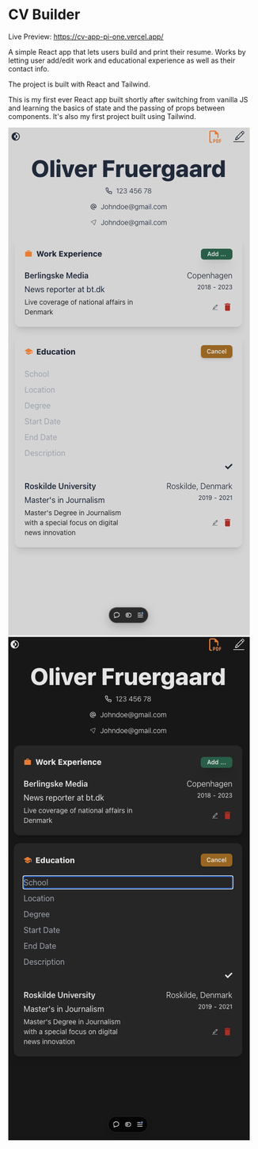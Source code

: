 # CV Builder

Live Preview: https://cv-app-pi-one.vercel.app/

A simple React app that lets users build and print their resume. Works by letting user add/edit work and educational experience as well as their contact info.

The project is built with React and Tailwind.

This is my first ever React app built shortly after switching from vanilla JS and learning the basics of state and the passing of props between components. It's also my first project built using Tailwind.

![Mobile, light mode](sw-light.png)
![Mobile, dark mode](<Screenshot 2024-10-23 at 21.42.58.png>)